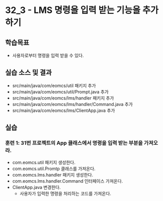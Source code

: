 # 32_3 - LMS 명령을 입력 받는 기능을 추가하기

## 학습목표

- 사용자로부터 명령을 입력 받을 수 있다.

## 실습 소스 및 결과

- src/main/java/com/eomcs/util 패키지 추가
- src/main/java/com/eomcs/util/Prompt.java 추가
- src/main/java/com/eomcs/lms/handler 패키지 추가
- src/main/java/com/eomcs/lms/handler/Command.java 추가
- src/main/java/com/eomcs/lms/ClientApp.java 추가

## 실습  

### 훈련 1: 31번 프로젝트의 App 클래스에서 명령을 입력 받는 부분을 가져오라.

- com.eomcs.util 패키지 생성한다.
- com.eomcs.util.Promtp 클래스를 가져온다.
- com.eomcs.lms.handler 패키지 생성한다.
- com.eomcs.lms.handler.Command 인터페이스 가져온다.
- ClientApp.java 변경한다.
  - 사용자가 입력한 명령을 처리하는 코드를 가져온다.
